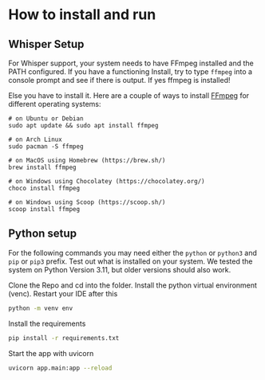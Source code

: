 # How to install and run

## Whisper Setup
For Whisper support, your system needs to have FFmpeg installed and the PATH configured.
If you have a functioning Install, try to type `ffmpeg` into a console prompt and see
if there is output. If yes ffmpeg is installed!

Else you have to install it. 
Here are a couple of ways to install [FFmpeg](https://ffmpeg.org/) for different operating systems:
```
# on Ubuntu or Debian
sudo apt update && sudo apt install ffmpeg

# on Arch Linux
sudo pacman -S ffmpeg

# on MacOS using Homebrew (https://brew.sh/)
brew install ffmpeg

# on Windows using Chocolatey (https://chocolatey.org/)
choco install ffmpeg

# on Windows using Scoop (https://scoop.sh/)
scoop install ffmpeg
```

## Python setup
For the following commands you may need either the `python` or `python3` and 
`pip` or `pip3` prefix. Test out what is installed on your system. 
We tested the system on Python Version 3.11, but older versions should also work.

Clone the Repo and cd into the folder.
Install the python virtual environment (venc). Restart your IDE after this
```bash
python -m venv env
```

Install the requirements
```bash
pip install -r requirements.txt
```

Start the app with uvicorn
```bash
uvicorn app.main:app --reload
```